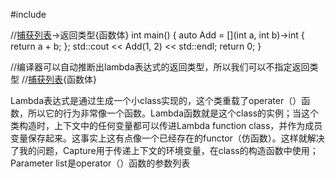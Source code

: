 #include <iostream>


//[捕获列表](参数列表)->返回类型{函数体}
int main() {
	auto Add = [](int a, int b)->int {
		return a + b;
	};
	std::cout << Add(1, 2) << std::endl;
	return 0;
}


//编译器可以自动推断出lambda表达式的返回类型，所以我们可以不指定返回类型
//[捕获列表](参数列表){函数体}


Lambda表达式是通过生成一个小class实现的，这个类重载了operater（）函数，所以它的行为非常像一个函数。Lambda函数就是这个class的实例；当这个类构造时，上下文中的任何变量都可以传进Lambda function class，并作为成员变量保存起来。这事实上这有点像一个已经存在的functor（仿函数）。这样就解决了我的问题，Capture用于传递上下文的环境变量，在class的构造函数中使用；Parameter list是operator（）函数的参数列表